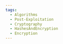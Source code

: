 ```yaml
---
tags:
  - Algorithms
  - Post-Exploitation
  - Cryptography
  - HashesAndEncryption
  - Encryption
---
```

